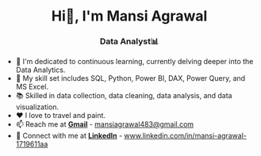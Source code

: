 <h1 align="center">Hi👋, I'm Mansi Agrawal </h1>
<h3 align="center">Data Analyst📊 </h3>

- 🔭 I'm dedicated to continuous learning, currently delving deeper into the Data Analytics.
- 🧰 My skill set includes SQL, Python, Power BI, DAX, Power Query, and MS Excel.
- 📚 Skilled in data collection, data cleaning, data analysis, and data visualization.
- ❤ I love to travel and paint. 
- 📫 Reach me at **[Gmail](mailto:mansiagrawal483@gmail.com)** - mansiagrawal483@gmail.com
- 🔗 Connect with me at **[LinkedIn](https://www.linkedin.com/in/mansi-agrawal-1719611aa)** - www.linkedin.com/in/mansi-agrawal-1719611aa



